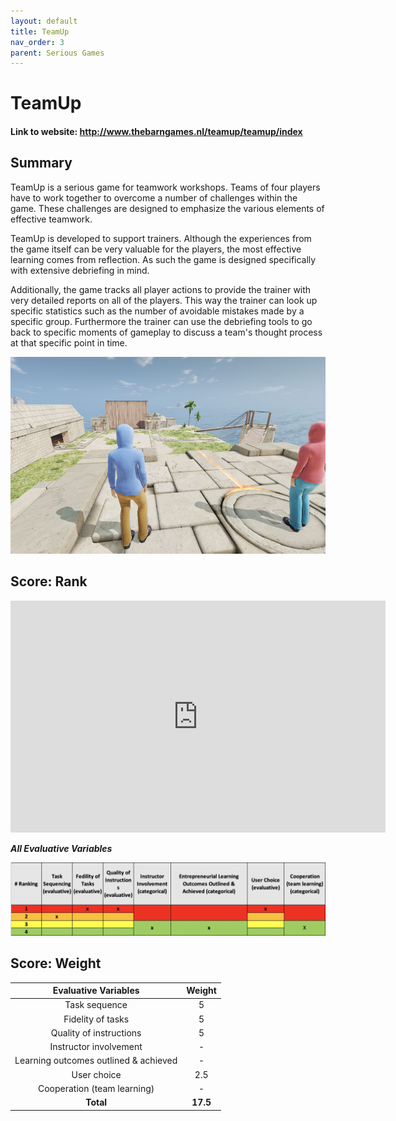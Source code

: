 ```yaml
---
layout: default
title: TeamUp
nav_order: 3
parent: Serious Games
---
```


# TeamUp

#### Link to website: http://www.thebarngames.nl/teamup/teamup/index

## Summary

TeamUp is a serious game for teamwork workshops. Teams of four players have to work together to overcome a number of challenges within the game. These challenges are designed to emphasize the various elements of effective teamwork.

TeamUp is developed to support trainers. Although the experiences from the game itself can be very valuable for the players, the most effective learning comes from reflection. As such the game is designed specifically with extensive debriefing in mind.

Additionally, the game tracks all player actions to provide the trainer with very detailed reports on all of the players. This way the trainer can look up specific statistics such as the number of avoidable mistakes made by a specific group. Furthermore the trainer can use the debriefing tools to go back to specific moments of gameplay to discuss a team's thought process at that specific point in time.

![Image of Simbiz](../assets/teamup.jpg)

## Score: Rank

<iframe width="600" height="371" seamless frameborder="0" scrolling="no" src="https://docs.google.com/spreadsheets/d/e/2PACX-1vRQeSSNa-R2e3TA_gbRtNTG3-69Q0TsvFACQQct_vCGbwvci6NYCB5iWdA0Nlzw5RUHCZdxqINldR5G/pubchart?oid=746340513&amp;format=interactive"></iframe>

**_All Evaluative Variables_**

![Image of bizebee](../assets/teamupscore.png)

## Score: Weight

|         Evaluative Variables          |  Weight  |
| :-----------------------------------: | :------: |
|             Task sequence             |    5     |
|           Fidelity of tasks           |    5     |
|        Quality of instructions        |    5     |
|        Instructor involvement         |    -     |
| Learning outcomes outlined & achieved |    -     |
|              User choice              |   2.5    |
|      Cooperation (team learning)      |    -     |
|               **Total**               | **17.5** |
